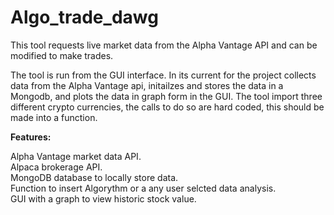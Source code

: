 # Algo_trade_dawg
This tool requests live market data from the Alpha Vantage API and can be modified to make trades.

The tool is run from the GUI interface.  In its current for the project collects data from the
Alpha Vantage api, initailzes and stores the data in a Mongodb, and plots the data in graph form in the GUI.
The tool import three different crypto currencies, the calls to do so are hard coded, this should be made into a function.

**Features:**
 
Alpha Vantage market data API.  
Alpaca brokerage API.  
MongoDB database to locally store data.  
Function to insert Algorythm or a any user selcted data analysis.  
GUI with a graph to view historic stock value.
   
  
